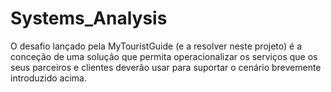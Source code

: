 # Systems_Analysis

O desafio lançado pela MyTouristGuide (e a resolver neste projeto) é a conceção de uma solução que permita operacionalizar os serviços que os seus parceiros e clientes deverão usar para suportar o cenário brevemente introduzido acima.

